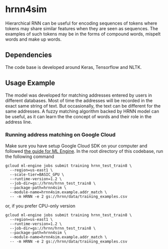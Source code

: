# hrnn4sim

Hierarchical RNN can be useful for encoding sequences of tokens where
tokens may share similar features when they are seen as sequences. The
examples of such tokens may be in the forms of compound words, mispelt
words and make up words.

## Dependencies

The code base is developed around Keras, Tensorflow and NLTK.

## Usage Example

The model was developed for matching addresses entered by users in different
databases. Most of time the addresses will be recorded in the exact same 
string of text. But occasionally, the text can be different for the same
addresses. A fuzzy matching algorithm backed by HRNN model can be useful,
as it can learn the the concept of words and their role in the address line.

### Running address matching on Google Cloud

Make sure you have setup Google Cloud SDK on your computer and followed [the
guide for ML Engine](https://cloud.google.com/ml-engine/docs/quickstarts/command-line).
In the root directory of this codebase, run the following command

```
gcloud ml-engine jobs submit training hrnn_test_train8 \
  --region=us-east1 \
  --scale-tier=BASIC_GPU \
  --runtime-version=1.2 \
  --job-dir=gs://hrnn/hrnn_test_train8 \
  --package-path=hrnn4sim \
  --module-name=hrnn4sim.example.addr_match \
  -- -m HRNN -e 2 gs://hrnn/data/training_examples.csv
```

or, if you prefer CPU-only version

```
gcloud ml-engine jobs submit training hrnn_test_train8 \
  --region=us-east1 \
  --runtime-version=1.2 \
  --job-dir=gs://hrnn/hrnn_test_train8 \
  --package-path=hrnn4sim \
  --module-name=hrnn4sim.example.addr_match \
  -- -m HRNN -e 2 gs://hrnn/data/training_examples.csv
```
